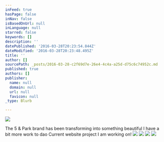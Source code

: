 ```yaml
---
inFeed: true
hasPage: false
inNav: false
isBasedOnUrl: null
inLanguage: null
starred: false
keywords: []
description: ''
datePublished: '2016-03-28T20:23:54.844Z'
dateModified: '2016-03-28T20:23:48.495Z'
title: ''
author: []
sourcePath: _posts/2016-03-28-c2f69d7e-26e4-4c4a-a25d-d75c6c74952c.md
published: true
authors: []
publisher:
  name: null
  domain: null
  url: null
  favicon: null
_type: Blurb

---
```

![](https://the-grid-user-content.s3-us-west-2.amazonaws.com/2dac0150-124a-475e-9ebe-c71d8d2ee306.png)

The 5 & Park brand has been transforming into something beautiful I have a bit more work to dao Current website project I am working on! ![](https://the-grid-user-content.s3-us-west-2.amazonaws.com/c02987d6-150e-484b-a016-0cf61120b836.png)
![](https://the-grid-user-content.s3-us-west-2.amazonaws.com/0ffe4c16-ae01-4537-8fb2-11f388b16c27.png)
![](https://the-grid-user-content.s3-us-west-2.amazonaws.com/a5e5786a-1341-476e-96a2-beb91ce0cb14.png)
![](https://the-grid-user-content.s3-us-west-2.amazonaws.com/86c2d035-ff3b-457c-bb41-7dc643e806ab.png)